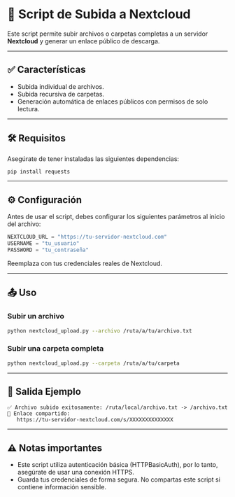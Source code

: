 # 📁 Script de Subida a Nextcloud

Este script permite subir archivos o carpetas completas a un servidor **Nextcloud** y generar un enlace público de descarga.

---

## ✅ Características

- Subida individual de archivos.
- Subida recursiva de carpetas.
- Generación automática de enlaces públicos con permisos de solo lectura.

---

## 🛠️ Requisitos

Asegúrate de tener instaladas las siguientes dependencias:

```bash
pip install requests
```

---

## ⚙️ Configuración

Antes de usar el script, debes configurar los siguientes parámetros al inicio del archivo:

```python
NEXTCLOUD_URL = "https://tu-servidor-nextcloud.com"
USERNAME = "tu_usuario"
PASSWORD = "tu_contraseña"
```

Reemplaza con tus credenciales reales de Nextcloud.

---

## 📤 Uso

### Subir un archivo

```bash
python nextcloud_upload.py --archivo /ruta/a/tu/archivo.txt
```

### Subir una carpeta completa

```bash
python nextcloud_upload.py --carpeta /ruta/a/tu/carpeta
```

---

## 🧾 Salida Ejemplo

```
✅ Archivo subido exitosamente: /ruta/local/archivo.txt -> /archivo.txt
🔗 Enlace compartido:
   https://tu-servidor-nextcloud.com/s/XXXXXXXXXXXXXX
```

---

## ⚠️ Notas importantes

- Este script utiliza autenticación básica (HTTPBasicAuth), por lo tanto, asegúrate de usar una conexión HTTPS.
- Guarda tus credenciales de forma segura. No compartas este script si contiene información sensible.

